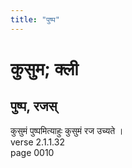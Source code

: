 ```yaml
---
title: "पुष्प"
---
```


# कुसुम; क्ली
## पुष्प, रजस्
कुसुमं पुष्पमित्याहुः कुसुमं रज उच्यते ।<br />verse 2.1.1.32<br />page 0010

